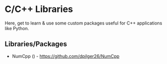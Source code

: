 # C/C++ Libraries
Here, get to learn & use some custom packages useful for C++ applications like Python.

## Libraries/Packages
* NumCpp () - https://github.com/dpilger26/NumCpp
